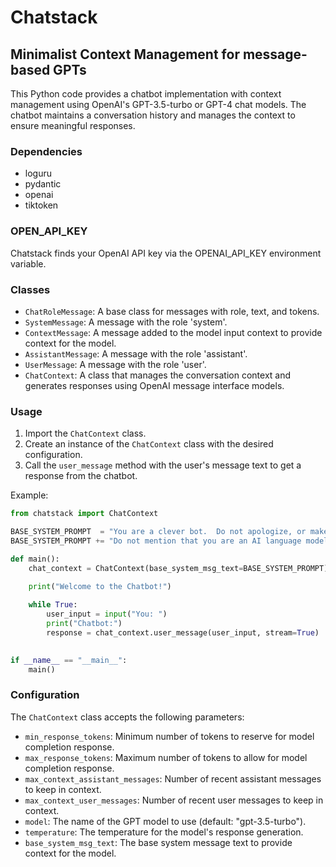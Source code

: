 # Chatstack

## Minimalist Context Management for message-based GPTs

This Python code provides a chatbot implementation with context management using OpenAI's GPT-3.5-turbo or GPT-4 chat models. The chatbot maintains a conversation history and manages the context to ensure meaningful responses.

### Dependencies

- loguru
- pydantic
- openai
- tiktoken

### OPEN_API_KEY

Chatstack finds your OpenAI API key via the OPENAI_API_KEY environment variable.

### Classes

- `ChatRoleMessage`: A base class for messages with role, text, and tokens.
- `SystemMessage`: A message with the role 'system'.
- `ContextMessage`: A message added to the model input context to provide context for the model.
- `AssistantMessage`: A message with the role 'assistant'.
- `UserMessage`: A message with the role 'user'.
- `ChatContext`: A class that manages the conversation context and generates responses using OpenAI message interface models.

### Usage

1. Import the `ChatContext` class.
2. Create an instance of the `ChatContext` class with the desired configuration.
3. Call the `user_message` method with the user's message text to get a response from the chatbot.

Example:

```python
from chatstack import ChatContext

BASE_SYSTEM_PROMPT  = "You are a clever bot.  Do not apologize, or make excuses.  "
BASE_SYSTEM_PROMPT += "Do not mention that you are an AI language model since that is annoying to users."

def main():
    chat_context = ChatContext(base_system_msg_text=BASE_SYSTEM_PROMPT)

    print("Welcome to the Chatbot!")
    
    while True:
        user_input = input("You: ")      
        print("Chatbot:")
        response = chat_context.user_message(user_input, stream=True)
        

if __name__ == "__main__":
    main()
```


### Configuration

The `ChatContext` class accepts the following parameters:

- `min_response_tokens`: Minimum number of tokens to reserve for model completion response.
- `max_response_tokens`: Maximum number of tokens to allow for model completion response.
- `max_context_assistant_messages`: Number of recent assistant messages to keep in context.
- `max_context_user_messages`: Number of recent user messages to keep in context.
- `model`: The name of the GPT model to use (default: "gpt-3.5-turbo").
- `temperature`: The temperature for the model's response generation.
- `base_system_msg_text`: The base system message text to provide context for the model.

